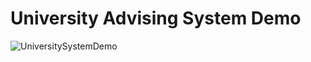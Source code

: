 # University Advising System Demo

![UniversitySystemDemo](https://user-images.githubusercontent.com/35973818/120413753-e3071d80-c326-11eb-8748-4963f1c666e5.gif)

